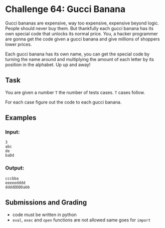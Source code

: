 # Challenge 64: Gucci Banana

Gucci bananas are expensive, way too expensive, expensive beyond logic. People should never buy them. But thankfully each gucci banana has its own special code that unlocks its normal price. You, a hacker programmer are gonna get the code given a gucci banana and give millions of shoppers lower prices. 

Each gucci banana has its own name, you can get the special code by turning the name around and multiplying the amount of each letter by its position in the alphabet. Up up and away!

## Task

You are given a number `T` the number of tests cases. `T` cases follow.

For each case figure out the code to each gucci banana.

## Examples

### Input:
```
3
abc
de
baDd
```

### Output:
```
cccbba
eeeeedddd
ddddDDDDabb
```

## Submissions and Grading

- code must be written in python
- `eval`, `exec` and `open` functions are not allowed same goes for `import`